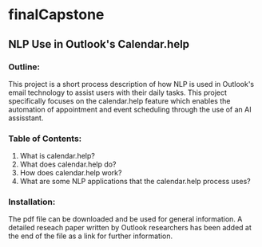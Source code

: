 # finalCapstone

## NLP Use in Outlook's Calendar.help

### Outline:

This project is a short process description of how NLP is used in Outlook's email technology to assist users with their daily tasks. 
This project specifically focuses on the calendar.help feature which enables the automation of appointment and event scheduling through the use of an AI assisstant. 

### Table of Contents:
1. What is calendar.help?
2. What does calendar.help do?
3. How does calendar.help work?
4. What are some NLP applications that the calendar.help process uses?

### Installation: 
The pdf file can be downloaded and be used for general information. A detailed reseach paper written by Outlook researchers has been added at the end of the file as a link for further information. 

